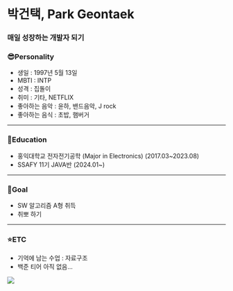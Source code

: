 # 박건택, Park Geontaek
### **매일 성장하는 개발자 되기**
### 😎Personality 
- 생일 : 1997년 5월 13일 
- MBTI : INTP
- 성격 : 집돌이 
- 취미 : 기타, NETFLIX
- 좋아하는 음악 : 윤하, 밴드음악, J rock
- 좋아하는 음식 : 초밥, 햄버거

---
### 📖Education 
- 홍익대학교 전자전기공학 (Major in Electronics) (2017.03~2023.08)
- SSAFY 11기 JAVA반  (2024.01~)
---
### 🎈Goal 
- SW 알고리즘 A형 취득
- 취뽀 하기
---
### ⭐ETC
- 기억에 남는 수업 : 자료구조
- 백준 티어 아직 없음...

 <!-- ![poster](./assets/123.jpg) -->

<a href="https://github.com/qkrrjsxor">
<img src="https://img.shields.io/badge/Github-181717?style=for-the-badge&logo=Github&logoColor=white">
</a>
